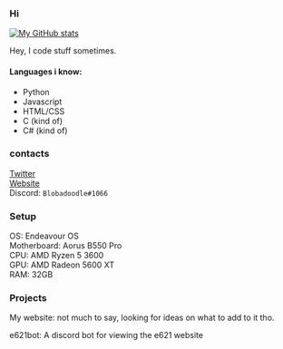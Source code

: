 ### Hi

[![My GitHub stats](https://github-readme-stats.vercel.app/api?username=Blobadoodle)](https://github.com/anuraghazra/github-readme-stats)

Hey, I code stuff sometimes.

#### Languages i know:
 * Python
 * Javascript
 * HTML/CSS
 * C (kind of)
 * C# (kind of)

### contacts

[Twitter](https://twitter.com/BLOBADOODLE)\
[Website](https://bloba.dev)\
Discord: `Blobadoodle#1066`

### Setup
OS: Endeavour OS\
Motherboard: Aorus B550 Pro\
CPU: AMD Ryzen 5 3600\
GPU: AMD Radeon 5600 XT\
RAM: 32GB

### Projects

My website: not much to say, looking for ideas on what to add to it tho.

e621bot: A discord bot for viewing the e621 website

